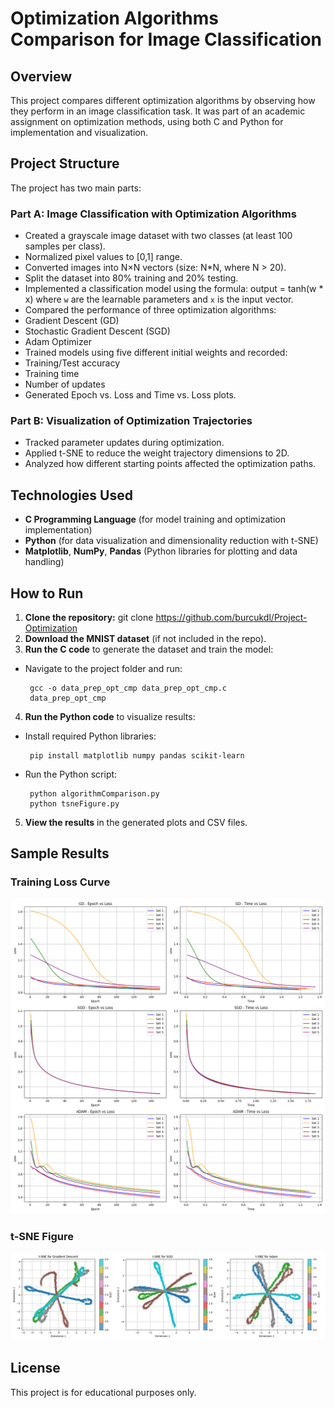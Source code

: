 # Optimization Algorithms Comparison for Image Classification

## Overview
This project compares different optimization algorithms by observing how they perform in an image classification task. It was part of an academic assignment on optimization methods, using both C and Python for implementation and visualization.

## Project Structure
The project has two main parts:

### Part A: Image Classification with Optimization Algorithms
- Created a grayscale image dataset with two classes (at least 100 samples per class).
- Normalized pixel values to [0,1] range.
- Converted images into N×N vectors (size: N*N, where N > 20).
- Split the dataset into 80% training and 20% testing.
- Implemented a classification model using the formula:
output = tanh(w * x)
where `w` are the learnable parameters and `x` is the input vector.
- Compared the performance of three optimization algorithms:
- Gradient Descent (GD)
- Stochastic Gradient Descent (SGD)
- Adam Optimizer
- Trained models using five different initial weights and recorded:
- Training/Test accuracy
- Training time
- Number of updates
- Generated Epoch vs. Loss and Time vs. Loss plots.

### Part B: Visualization of Optimization Trajectories
- Tracked parameter updates during optimization.
- Applied t-SNE to reduce the weight trajectory dimensions to 2D.
- Analyzed how different starting points affected the optimization paths.

## Technologies Used
- **C Programming Language** (for model training and optimization implementation)
- **Python** (for data visualization and dimensionality reduction with t-SNE)
- **Matplotlib**, **NumPy**, **Pandas** (Python libraries for plotting and data handling)

## How to Run
1. **Clone the repository:**
git clone <https://github.com/burcukdl/Project-Optimization>
2. **Download the MNIST dataset** (if not included in the repo).
3. **Run the C code** to generate the dataset and train the model:
- Navigate to the project folder and run:
  ```
   gcc -o data_prep_opt_cmp data_prep_opt_cmp.c
   data_prep_opt_cmp
  ```
4. **Run the Python code** to visualize results:
- Install required Python libraries:
  ```
   pip install matplotlib numpy pandas scikit-learn
  ```
- Run the Python script:
  ```
   python algorithmComparison.py
   python tsneFigure.py
  ```
5. **View the results** in the generated plots and CSV files.

## Sample Results

### Training Loss Curve
![Training Loss Curve](/results/2all_optimizers_results.png)

### t-SNE Figure
![t-SNE](/results/2all_tsne_results.png)

## License
This project is for educational purposes only.
